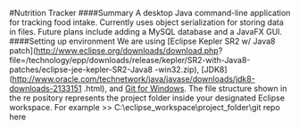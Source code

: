 #Nutrition Tracker
####Summary
A desktop Java command-line application for tracking food intake. Currently uses object serialization
for storing data in files. Future plans include adding a MySQL database and a JavaFX GUI.
####Setting up environment
We are using [Eclipse Kepler SR2 w/ Java8 patch](http://www.eclipse.org/downloads/download.php?
file=/technology/epp/downloads/release/kepler/SR2-with-Java8-patches/eclipse-jee-kepler-SR2-Java8
-win32.zip), [JDK8](http://www.oracle.com/technetwork/java/javase/downloads/jdk8-downloads-2133151
.html), and [Git for Windows](http://git-scm.com/download/win). The file structure shown in the re
pository represents the project folder inside your designated Eclipse workspace. For example >> 
C:\eclipse_workspace\project_folder\git repo here
